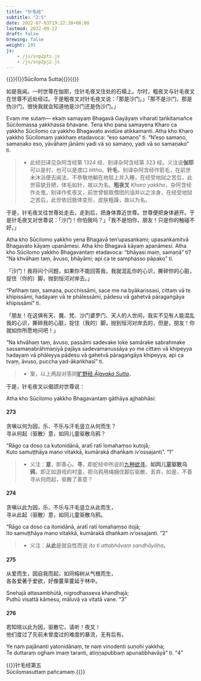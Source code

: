 ```yaml
---
title: "针毛经"
subtitle: "2:5"
date: 2022-07-03T19:22:38+08:00
lastmod: 2022-09-22
draft: false
brewing: false
weight: 205
js:
    - /js/snp2pts.js
    - /js/snp2pj2.js
---
```



{{<subtitle>}}{{<suttalink src="snp2.5">}}Sūciloma Sutta{{</suttalink>}}{{</subtitle>}}

如是我闻。一时世尊在伽耶，住针毛夜叉住处的石榻上。尔时，粗夜叉与针毛夜叉在世尊不远处经过。于是粗夜叉对针毛夜叉说：「那是沙门。」「那不是沙门，那是伪沙门，很快我就会知道他是沙门还是伪沙门。」

Evaṃ me sutaṃ— ekaṃ samayaṃ Bhagavā Gayāyaṃ viharati ṭaṅkitamañce Sūcilomassa yakkhassa bhavane. Tena kho pana samayena Kharo ca yakkho Sūcilomo ca yakkho Bhagavato avidūre atikkamanti. Atha kho Kharo yakkho Sūcilomaṃ yakkhaṃ etadavoca: “eso samaṇo” ti. “N’eso samaṇo, samaṇako eso, yāvāhaṃ jānāmi yadi vā so samaṇo, yadi vā so samaṇako” ti.

> - 此经旧译见杂阿含经第 1324 经、别译杂阿含经第 323 经。义注说**伽耶**可以是村，也可以是渡口 *tittha*。**针毛**，别译杂阿含经作箭毛，在前世未沐浴便去闻法，不恭敬地躺在地毯上并入睡，在经受地狱之苦后，此世容貌丑陋，体毛如针，故以为名。**粗夜叉** *Kharo yakkho*，杂阿含经作炎鬼，别译作炙夜叉，前世曾偷取僧团的油并以之涂身，在经受地狱之苦后，此世依旧肢体变形，皮肤粗躁，故以为名。

于是，针毛夜叉往世尊处走去，走到后，把身体靠近世尊。世尊便把身体避开。于是针毛夜叉对世尊说：「沙门！你怕我吗？」「我不是怕你，朋友！只是你的触碰不好。」

Atha kho Sūcilomo yakkho yena Bhagavā ten’upasaṅkami; upasaṅkamitvā Bhagavato kāyaṃ upanāmesi. Atha kho Bhagavā kāyaṃ apanāmesi. Atha kho Sūcilomo yakkho Bhagavantaṃ etadavoca: “bhāyasi maṃ, samaṇā” ti? “Na khvāhaṃ taṃ, āvuso, bhāyāmi; api ca te samphasso pāpako” ti.

「沙门！我将问个问题，如果你不能回答我，我就混乱你的心识，撕碎你的心脏，捉住（你的）脚，抛到恒河对岸去。」

“Pañhaṃ taṃ, samaṇa, pucchissāmi, sace me na byākarissasi, cittaṃ vā te khipissāmi, hadayaṃ vā te phālessāmi, pādesu vā gahetvā pāragaṅgāya khipissāmī” ti.

「朋友！在这俱有天、魔、梵、沙门婆罗门、天人的人世间，我实不见有人能混乱我的心识，撕碎我的心脏，捉住（我的）脚，抛到恒河对岸去的，但是，朋友！你就如你所愿地问吧！」

“Na khvāhaṃ taṃ, āvuso, passāmi sadevake loke samārake sabrahmake sassamaṇabrāhmaṇiyā pajāya sadevamanussāya yo me cittaṃ vā khipeyya hadayaṃ vā phāleyya pādesu vā gahetvā pāragaṅgāya khipeyya, api ca tvaṃ, āvuso, puccha yad-ākaṅkhasī” ti.

> - 案，以上两段对答同[旷野经 *Āḷavaka Sutta*](../110/)。

于是，针毛夜叉以偈颂对世尊说：

Atha kho Sūcilomo yakkho Bhagavantaṃ gāthāya ajjhabhāsi:

#### 273

贪嗔以何为因，乐、不乐与汗毛竖立从何而生？  
寻从何起（驱散）意，如同儿童驱散乌鸦？

“Rāgo ca doso ca kutonidānā, aratī ratī lomahaṃso kutojā;  
Kuto samuṭṭhāya mano vitakkā, kumārakā dhaṅkam iv’ossajanti”. <q>1</q>

> - 义注：**意**，即善心。**寻**，即蛇经中所说的[九种欲寻](../101/#7)。**如同儿童驱散乌鸦**，即正如游戏的村童，把乌鸦用绳捆住脚后驱散、丢弃，如是，不善寻从何而起，驱散了善意？

#### 274

贪嗔以此为因，乐、不乐与汗毛竖立从此而生，  
寻从此起（驱散）意，如同儿童驱散乌鸦。

“Rāgo ca doso ca itonidānā, aratī ratī lomahaṃso itojā;  
Ito samuṭṭhāya mano vitakkā, kumārakā dhaṅkam iv’ossajanti. <q>2</q>

> - 义注：**从此**是就自性而说 *ito ti attabhāvaṃ sandhāyāha*。

#### 275

从爱而生，因自我而起，如同榕树从气根而生，  
各各爱著于爱欲，好像蔓草蔓延于林中。

Snehajā attasambhūtā, nigrodhasseva khandhajā;  
Puthū visattā kāmesu, māluvā va vitatā vane. <q>3</q>

#### 276

若知晓以此为因，驱散它，请听！夜叉！  
他们度过了先前未曾度过的难度的暴流，无有后有。

Ye naṃ pajānanti yatonidānaṃ, te naṃ vinodenti suṇohi yakkha;  
Te duttaraṃ ogham imaṃ taranti, atiṇṇapubbaṃ apunabbhavāyā” ti. <q>4</q>


{{<eof>}}针毛经第五<br><span class="pi">Sūcilomasuttaṃ pañcamaṃ.</span>{{</eof>}}